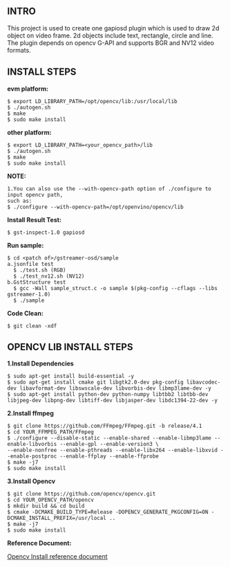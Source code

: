 INTRO
----------
This project is used to create one gapiosd plugin which is used to draw 2d object on video frame.
2d objects include text, rectangle, circle and line.
The plugin depends on opencv G-API and supports BGR and NV12 video formats.

INSTALL STEPS
-------------
**evm platform:**

    $ export LD_LIBRARY_PATH=/opt/opencv/lib:/usr/local/lib
    $ ./autogen.sh
    $ make
    $ sudo make install

**other platform:**

    $ export LD_LIBRARY_PATH=<your_opencv_path>/lib
    $ ./autogen.sh
    $ make
    $ sudo make install

**NOTE:**

    1.You can also use the --with-opencv-path option of ./configure to input opencv path,
    such as:
    $ ./configure --with-opencv-path=/opt/openvino/opencv/lib

**Install Result Test:**

    $ gst-inspect-1.0 gapiosd

**Run sample:**

    $ cd <patch of>/gstreamer-osd/sample
    a.jsonfile test
      $ ./test.sh (RGB)
      $ ./test_nv12.sh (NV12)
    b.GstStructure test
      $ gcc -Wall sample_struct.c -o sample $(pkg-config --cflags --libs gstreamer-1.0)
      $ ./sample

**Code Clean:**

    $ git clean -xdf

OPENCV LIB INSTALL STEPS
------------------------
**1.Install Dependencies**

    $ sudo apt-get install build-essential -y
    $ sudo apt-get install cmake git libgtk2.0-dev pkg-config libavcodec-dev libavformat-dev libswscale-dev libvorbis-dev libmp3lame-dev -y
    $ sudo apt-get install python-dev python-numpy libtbb2 libtbb-dev libjpeg-dev libpng-dev libtiff-dev libjasper-dev libdc1394-22-dev -y

**2.Install ffmpeg**

    $ git clone https://github.com/FFmpeg/FFmpeg.git -b release/4.1
    $ cd YOUR_FFMPEG_PATH/FFmpeg
    $ ./configure --disable-static --enable-shared --enable-libmp3lame --enable-libvorbis --enable-gpl --enable-version3 \
    --enable-nonfree --enable-pthreads --enable-libx264 --enable-libxvid --enable-postproc --enable-ffplay --enable-ffprobe
    $ make -j7
    $ sudo make install

**3.Install Opencv**

    $ git clone https://github.com/opencv/opencv.git
    $ cd YOUR_OPENCV_PATH/opencv
    $ mkdir build && cd build
    $ cmake -DCMAKE_BUILD_TYPE=Release -DOPENCV_GENERATE_PKGCONFIG=ON -DCMAKE_INSTALL_PREFIX=/usr/local ..
    $ make -j7
    $ sudo make install

**Reference Document:**

[Opencv Install reference document](https://docs.opencv.org/trunk/d7/d9f/tutorial_linux_install.html)
